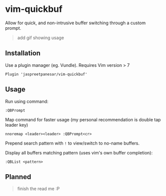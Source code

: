 
# vim-quickbuf
Allow for quick, and non-intrusive buffer switching through a custom prompt.

> add gif showing usage

## Installation
Use a plugin manager (eg. Vundle). Requires Vim version > 7
```
Plugin 'jaspreetpanesar/vim-quickbuf'
```

## Usage
Run using command:
```
:QBPrompt
```

Map command for faster usage (my personal recommendation is double tap leader key)
```
nnoremap <leader><leader> :QBPrompt<cr>
```

Prepend search pattern with `!` to view/switch to no-name buffers.

Display all buffers matching pattern (uses vim's own buffer completion):
```
:QBList <pattern>
```

## Planned
> finish the read me :P


